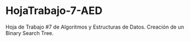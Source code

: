 # HojaTrabajo-7-AED
Hoja de Trabajo #7 de Algoritmos y Estructuras de Datos. Creación de un Binary Search Tree.

